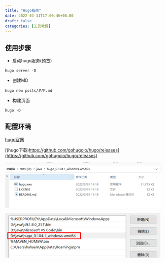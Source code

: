 ```yaml
---
title: "Hugo指南"
date: 2022-03-31T17:00:46+08:00
draft: false
categories: [工具教程]
---
```


## 使用步骤

* 启动hugo服务(预览)

```
hugo server -D
```

* 创建MD

```
hugo new posts/名字.md
```

* 构建页面

```
hugo -D
```

## 配置环境

[hugo官网](https://gohugo.io/getting-started/installing/)

[(hugo下载)https://github.com/gohugoio/hugo/releases](https://github.com/gohugoio/hugo/releases)


![文件夹](/img/Hugo指南/img.png)

![环境变量](/img/Hugo指南/img_1.png)

